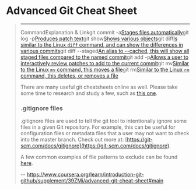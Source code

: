 # Advanced Git Cheat Sheet
> 
> * * *
> 
> CommandExplanation & Linkgit commit -a[Stages files automatically](https://git-scm.com/docs/git-commit#Documentation/git-commit.txt---all)git log -p[Produces patch text](https://git-scm.com/docs/git-log#_generating_patch_text_with_p)git show[Shows various objects](https://git-scm.com/docs/git-show)git diff[Is similar to the Linux `diff` command, and can show the differences in various commits](https://git-scm.com/docs/git-diff)git diff --staged[An alias to --cached, this will show all staged files compared to the named commit](https://git-scm.com/docs/git-diff)git add -p[Allows a user to interactively review patches to add to the current commit](https://git-scm.com/docs/git-add)git mv[Similar to the Linux `mv` command, this moves a file](https://git-scm.com/docs/git-mv)git rm[Similar to the Linux `rm` command, this deletes, or removes a file](https://git-scm.com/docs/git-rm)
> 
> There are many useful git cheatsheets online as well. Please take some time to research and study a few, such as [this one](https://github.github.com/training-kit/downloads/github-git-cheat-sheet.pdf).
> 
> ### .gitignore files
> 
> .gitignore files are used to tell the git tool to intentionally ignore some files in a given Git repository. For example, this can be useful for configuration files or metadata files that a user may not want to check into the master branch. Check out more at: [https://git-scm.com/docs/gitignore](https://git-scm.com/docs/gitignore).
> 
> A few common examples of file patterns to exclude can be found [here](https://gist.github.com/octocat/9257657).
>
> -- https://www.coursera.org/learn/introduction-git-github/supplement/39ZMi/advanced-git-cheat-sheet#main
